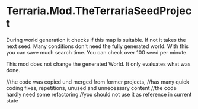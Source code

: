 # Terraria.Mod.TheTerrariaSeedProject

During world generation it checks if this map is suitable. If not it takes the next seed. Many conditions don't need the fully generated world. With this you can save much search time. You can check over 100 seed per minute.

This mod does not change the generated World. It only evaluates what was done.

//the code was copied und merged from former projects,
//has many quick coding fixes, repetitions, unused and unnecessary content
//the code hardly need some refactoring
//you should not use it as reference in current state
